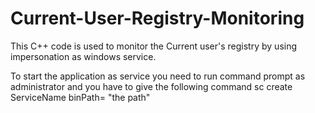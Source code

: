 # Current-User-Registry-Monitoring
This C++ code is used to monitor the Current user's registry by using impersonation as windows service.

To start the application as service you need to run command prompt as administrator and you have to give the following command
sc create ServiceName binPath= "the path"
